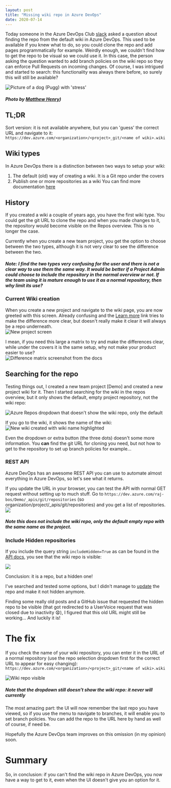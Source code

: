 ```yaml
---
layout: post
title: "Missing wiki repo in Azure DevOps"
date: 2020-07-14
---
```


Today someone in the Azure DevOps Club [slack](https://teamservices.club/) asked a question about finding the repo from the default wiki in Azure DevOps. 
This used to be available if you knew what to do, so you could clone the repo and add pages programmatically for example. 
Weirdly enough, we couldn't find how to get the repo to be visual so we could use it. 
In this case, the person asking the question wanted to add branch policies on the wiki repo so they can enforce Pull Requests on incoming changes.
Of course, I was intrigued and started to search: this functionality was always there before, so surely this will still be available?

![Picture of a dog (Pugg) with 'stress'](/images/20200714/matthew-henry-2Ts5HnA67k8-unsplash.jpg)
##### <span>Photo by <a href="https://unsplash.com/@matthewhenry?utm_source=unsplash&amp;utm_medium=referral&amp;utm_content=creditCopyText">Matthew Henry</a></span>)

## TL;DR
Sort version: it is not available anywhere, but you can 'guess' the correct URL and navigate to it: 
`https://dev.azure.com/<organization>/<project>_git/<name of wiki>.wiki`

## Wiki types
In Azure DevOps there is a distinction between two ways to setup your wiki:
1. The default (old) way of creating a wiki. It is a Git repo under the covers
1. Publish one or more repositories as a wiki
You can find more documentation [here](https://docs.microsoft.com/en-us/azure/devops/project/wiki/provisioned-vs-published-wiki?view=azure-devops)

## History
If you created a wiki a couple of years ago, you have the first wiki type. You could get the git URL to clone the repo and when you made changes to it, the repository would become visible on the Repos overview. This is no longer the case.

Currently when you create a new team project, you get the option to choose between the two types, although it is not very clear to see the difference between the two.
##### Note: I find the two types very confusing for the user and there is not a clear way to use them the same way. It would be better if a Project Admin could choose to include the repository in the normal overview or not. If the team using it is mature enough to use it as a normal repository, then why limit its use?

### Current Wiki creation
When you create a new project and navigate to the wiki page, you are now greeted with this screen. Already confusing and the [Learn more](https://docs.microsoft.com/en-us/azure/devops/project/wiki/provisioned-vs-published-wiki?view=azure-devops) link tries to make the difference more clear, but doesn't really make it clear it will always be a repo underneath.  
![New project screen](/images/20200714/20200714_01_NewProject.png)

I mean, if you need this large a matrix to try and make the differences clear, while under the covers it is the same setup, why not make your product easier to use?  
![Difference matrix screenshot from the docs](/images/20200714/20200714_02_Docs.png)

## Searching for the repo
Testing things out, I created a new team project [Demo] and created a new project wiki for it. 
Then I started searching for the wiki in the repos overview, but it only shows the default, empty project repository, not the wiki repo:  

![Azure Repos dropdown that doesn't show the wiki repo, only the default](/images/20200714/20200714_04_ReposDropdown.png)  

If you go to the wiki, it shows the name of the wiki:  
![New wiki created with wiki name highlighted](/images/20200714/20200714_03_ProjectWiki.png)  

Even the dropdown or extra button (the three dots) doesn't some more information. You **can** find the git URL for cloning you need, but not how to get to the repository to set up branch policies for example...

### REST API
Azure DevOps has an awesome REST API you can use to automate almost everything in Azure DevOps, so let's see what it returns.

If you update the URL in your browser, you can test the API with normal GET request without setting up to much stuff. Go to `https://dev.azure.com/raj-bos/Demo/_apis/git/repositories` (so organization/project/_apis/git/repositories) and you get a list of repositories.
![](/images/20200714/20200714_05_API_ReposCall.png)  
##### Note this does not include the wiki repo, only the default empty repo with the same name as the project.

### Include Hidden repositories
If you include the query string `includeHidden=True` as can be found in the [API docs](https://docs.microsoft.com/en-us/rest/api/azure/devops/git/repositories/list?view=azure-devops-rest-5.1), you see that the wiki repo is visible:  

![](/images/20200714/20200714_06_API_ReposCall_Hidden.png)

Conclusion: it is a repo, but a hidden one!

I've searched and tested some options, but I didn't manage to [update](https://docs.microsoft.com/en-us/rest/api/azure/devops/git/repositories/update?view=azure-devops-rest-5.1) the repo and make it not hidden anymore.

Finding some really old posts and a GitHub issue that requested the hidden repo to be visible (that got redirected to a UserVoice request that was closed due to inactivity 😧), I figured that this old URL might still be working... And luckily it is!

# The fix
If you check the name of your wiki repository, you can enter it in the URL of a normal repository (use the repo selection dropdown first for the correct URL to appear for easy changing):  
`https://dev.azure.com/<organization>/<project>_git/<name of wiki>.wiki`

![Wiki repo visible](/images/20200714/20200714_07_WikiRepo.png)
##### Note that the dropdown still doesn't show the wiki repo: it never will currently

The most amazing part: the UI will now remember the last repo you have viewed, so if you use the menu to navigate to branches, it will enable you to set branch policies. You can add the repo to the URL here by hand as well of course, if need be.

Hopefully the Azure DevOps team improves on this omission (in my opinion) soon.

# Summary
So, in conclusion: if you can't find the wiki repo in Azure DevOps, you now have a way to get to it, even when the UI doesn't give you an option for it.
